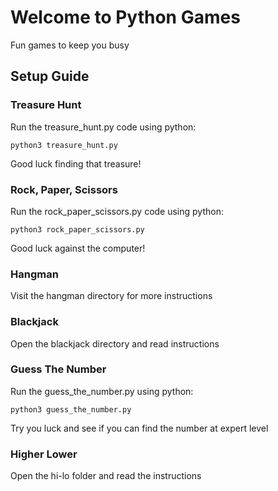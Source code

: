 # Welcome to Python Games

Fun games to keep you busy

## Setup Guide

### Treasure Hunt

Run the treasure_hunt.py code using python:

`python3 treasure_hunt.py`

Good luck finding that treasure!


### Rock, Paper, Scissors

Run the rock_paper_scissors.py code using python:

`python3 rock_paper_scissors.py`

Good luck against the computer!


### Hangman

Visit the hangman directory for more instructions

### Blackjack

Open the blackjack directory and read instructions


### Guess The Number

Run the guess_the_number.py using python:

`python3 guess_the_number.py`

Try you luck and see if you can find the number at expert level

### Higher Lower

Open the hi-lo folder and read the instructions


